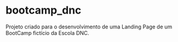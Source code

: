 # bootcamp_dnc
Projeto criado para o desenvolvimento de uma Landing Page de um BootCamp fictício da Escola DNC.
